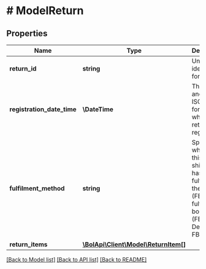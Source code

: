 # # ModelReturn

## Properties

Name | Type | Description | Notes
------------ | ------------- | ------------- | -------------
**return_id** | **string** | Unique identifier for a return. |
**registration_date_time** | **\DateTime** | The date and time in ISO 8601 format when this return was registered. |
**fulfilment_method** | **string** | Specifies whether this shipment has been fulfilled by the retailer (FBR) or fulfilled by bol.com (FBB). Defaults to FBR. |
**return_items** | [**\BolApi\Client\Model\ReturnItem[]**](ReturnItem.md) |  |

[[Back to Model list]](../../README.md#models) [[Back to API list]](../../README.md#endpoints) [[Back to README]](../../README.md)
